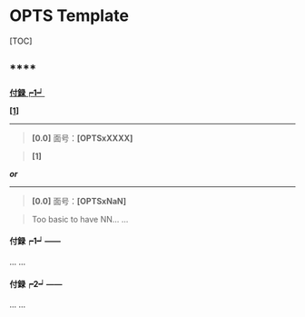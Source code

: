 # **OPTS Template**

> 

[TOC]

## ****



[**付録┍1┙**](#jump7)

[**[1]**](#jump1)



---

> <span id="jump0">**[0.0]**</span> 面号：**[OPTSxXXXX]**

> <span id="jump1">**[1]**</span> 

***or***

---

> <span id="jump0">**[0.0]**</span> 面号：**[OPTSxNaN]**

> Too basic to have NN... ...



#### **<span id="jumpX">付録┍1┙</span>——**

... ...



#### **<span id="jumpX">付録┍2┙</span>——** ####

... ...

